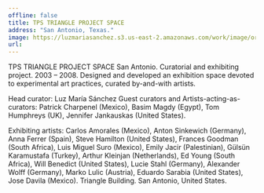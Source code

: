 ```yaml
---
offline: false
title: TPS TRIANGLE PROJECT SPACE
address: "San Antonio, Texas."
image: https://luzmariasanchez.s3.us-east-2.amazonaws.com/work/image/original/wm_vi01.jpg
url: 
---
```


TPS TRIANGLE PROJECT SPACE 
San Antonio. 
Curatorial and exhibiting project.
2003 – 2008. 
Designed and developed an exhibition space devoted to experimental art practices, curated by-and-with artists. 

Head curator: Luz María Sánchez
Guest curators and Artists-acting-as-curators: Patrick Charpenel (Mexico), Basim Magdy (Egypt), Tom Humphreys (UK), Jennifer Jankauskas (United States). 

Exhibiting artists: Carlos Amorales (Mexico), Anton Sinkewich (Germany), Anna Ferrer (Spain), Steve Hamilton (United States), Frances Goodman (South Africa), Luis Miguel Suro (Mexico), Emily Jacir (Palestinian), Gülsün Karamustafa (Turkey), Arthur Kleinjan (Netherlands), Ed Young (South Africa), Will Benedict (United States), Lucie Stahl (Germany), Alexander Wolff (Germany), Marko Lulic (Austria), Eduardo Sarabia (United States), Jose Davila (Mexico).
Triangle Building. San Antonio, United States.


